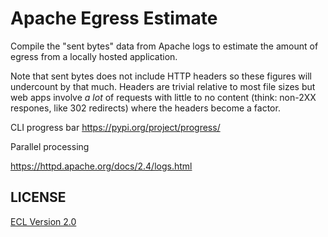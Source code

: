 # Apache Egress Estimate

Compile the "sent bytes" data from Apache logs to estimate the amount of egress from a locally hosted application.

Note that sent bytes does not include HTTP headers so these figures will undercount by that much. Headers are trivial relative to most file sizes but web apps involve _a lot_ of requests with little to no content (think: non-2XX respones, like 302 redirects) where the headers become a factor.

CLI progress bar
https://pypi.org/project/progress/

Parallel processing

https://httpd.apache.org/docs/2.4/logs.html

## LICENSE

[ECL Version 2.0](https://opensource.org/licenses/ECL-2.0)
